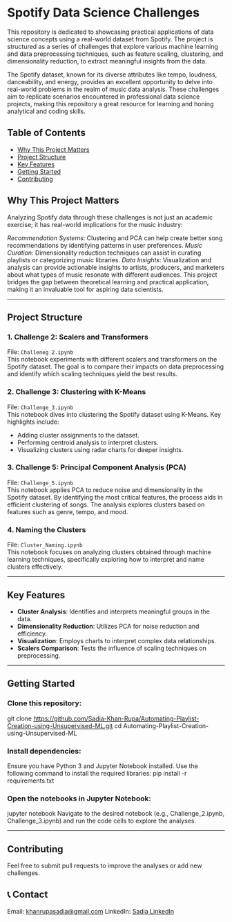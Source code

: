 # Spotify Data Science Challenges
This repository is dedicated to showcasing practical applications of data science concepts using a real-world dataset from Spotify. The project is structured as a series of challenges that explore various machine learning and data preprocessing techniques, such as feature scaling, clustering, and dimensionality reduction, to extract meaningful insights from the data.

The Spotify dataset, known for its diverse attributes like tempo, loudness, danceability, and energy, provides an excellent opportunity to delve into real-world problems in the realm of music data analysis. These challenges aim to replicate scenarios encountered in professional data science projects, making this repository a great resource for learning and honing analytical and coding skills.

## Table of Contents
- [Why This Project Matters](#why-this-project-matters)
- [Project Structure](#features)
- [Key Features](#installation)
- [Getting Started](#usage)
- [Contributing](#contributing)

## **Why This Project Matters**

Analyzing Spotify data through these challenges is not just an academic exercise; it has real-world implications for the music industry:

*Recommendation Systems*: Clustering and PCA can help create better song recommendations by identifying patterns in user preferences.
*Music Curation*: Dimensionality reduction techniques can assist in curating playlists or categorizing music libraries.
*Data Insights*: Visualization and analysis can provide actionable insights to artists, producers, and marketers about what types of music resonate with different audiences.
This project bridges the gap between theoretical learning and practical application, making it an invaluable tool for aspiring data scientists.

---

## Project Structure

### 1. Challenge 2: Scalers and Transformers
File: `Challeneg 2.ipynb`  
This notebook experiments with different scalers and transformers on the Spotify dataset. The goal is to compare their impacts on data preprocessing and identify which scaling techniques yield the best results.

### 2. Challenge 3: Clustering with K-Means
File: `Challenge_3.ipynb`  
This notebook dives into clustering the Spotify dataset using K-Means. Key highlights include:
- Adding cluster assignments to the dataset.
- Performing centroid analysis to interpret clusters.
- Visualizing clusters using radar charts for deeper insights.

### 3. Challenge 5: Principal Component Analysis (PCA)
File: `Challenge_5.ipynb`  
This notebook applies PCA to reduce noise and dimensionality in the Spotify dataset. By identifying the most critical features, the process aids in efficient clustering of songs. The analysis explores clusters based on features such as genre, tempo, and mood.

### 4. Naming the Clusters
File: `Cluster_Naming.ipynb`  
This notebook focuses on analyzing clusters obtained through machine learning techniques, specifically exploring how to interpret and name clusters effectively.

---

## Key Features
- **Cluster Analysis**: Identifies and interprets meaningful groups in the data.
- **Dimensionality Reduction**: Utilizes PCA for noise reduction and efficiency.
- **Visualization**: Employs charts to interpret complex data relationships.
- **Scalers Comparison**: Tests the influence of scaling techniques on preprocessing.

---

## **Getting Started**

### Clone this repository:
git clone https://github.com/Sadia-Khan-Rupa/Automating-Playlist-Creation-using-Unsupervised-ML.git
cd Automating-Playlist-Creation-using-Unsupervised-ML

### Install dependencies:
Ensure you have Python 3 and Jupyter Notebook installed. Use the following command to install the required libraries:
pip install -r requirements.txt

### Open the notebooks in Jupyter Notebook:
jupyter notebook
Navigate to the desired notebook (e.g., Challenge_2.ipynb, Challenge_3.ipynb) and run the code cells to explore the analyses.

--- 

## **Contributing**

Feel free to submit pull requests to improve the analyses or add new challenges.

## 📞 **Contact**

Email: khanrupasadia@gmail.com
LinkedIn: [Sadia LinkedIn](https://www.linkedin.com/in/sadia-khan-rupa/)
